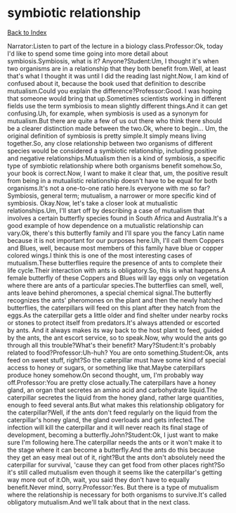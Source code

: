 # symbiotic relationship 
[Back to Index](https://github.com/windows10010/tpoExtractor/blog/master/README.md)

Narrator:Listen to part of the lecture in a biology class.Professor:Ok, today I'd like to spend some time going into more detail about symbiosis.Symbiosis, what is it? Anyone?Student:Um, I thought it's when two organisms are in a relationship that they both benefit from.Well, at least that's what I thought it was until I did the reading last night.Now, I am kind of confused about it, because the book used that definition to describe mutualism.Could you explain the difference?Professor:Good. I was hoping that someone would bring that up.Sometimes scientists working in different fields use the term symbiosis to mean slightly different things.And it can get confusing.Uh, for example, when symbiosis is used as a synonym for mutualism.But there are quite a few of us out there who think there should be a clearer distinction made between the two.Ok, where to begin... Um, the original definition of symbiosis is pretty simple.It simply means living together.So, any close relationship between two organisms of different species would be considered a symbiotic relationship, including positive and negative relationships.Mutualism then is a kind of symbiosis, a specific type of symbiotic relationship where both organisms benefit somehow.So, your book is correct.Now, I want to make it clear that, um, the positive result from being in a mutualistic relationship doesn't have to be equal for both organisms.It's not a one-to-one ratio here.Is everyone with me so far?Symbiosis, general term; mutualism, a narrower or more specific kind of symbiosis. Okay.Now, let's take a closer look at mutualistic relationships.Um, I'll start off by describing a case of mutualism that involves a certain butterfly species found in South Africa and Australia.It's a good example of how dependence on a mutualistic relationship can vary.Ok, there's this butterfly family and I'll spare you the fancy Latin name because it is not important for our purposes here.Uh, I'll call them Coppers and Blues, well, because most members of this family have blue or copper colored wings.I think this is one of the most interesting cases of mutualism.These butterflies require the presence of ants to complete their life cycle.Their interaction with ants is obligatory.So, this is what happens.A female butterfly of these Coppers and Blues will lay eggs only on vegetation where there are ants of a particular species.The butterflies can smell, well, ants leave behind pheromones, a special chemical signal.The butterfly recognizes the ants' pheromones on the plant and then the newly hatched butterflies, the caterpillars will feed on this plant after they hatch from the eggs.As the caterpillar gets a little older and find shelter under nearby rocks or stones to protect itself from predators.It's always attended or escorted by ants. And it always makes its way back to the host plant to feed, guided by the ants, the ant escort service, so to speak.Now, why would the ants go through all this trouble?What's their benefit? Mary?Student:It's probably related to food?Professor:Uh-huh? You are onto something.Student:Ok, ants feed on sweet stuff, right?So the caterpillar must have some kind of special access to honey or sugars, or something like that.Maybe caterpillars produce honey somehow.On second thought, um, I'm probably way off.Professor:You are pretty close actually.The caterpillars have a honey gland, an organ that secretes an amino acid and carbohydrate liquid.The caterpillar secretes the liquid from the honey gland, rather large quantities, enough to feed several ants.But what makes this relationship obligatory for the caterpillar?Well, if the ants don't feed regularly on the liquid from the caterpillar's honey gland, the gland overloads and gets infected.The infection will kill the caterpillar and it will never reach its final stage of development, becoming a butterfly.John?Student:Ok, I just want to make sure I'm following here.The caterpillar needs the ants or it won't make it to the stage where it can become a butterfly.And the ants do this because they get an easy meal out of it, right?But the ants don't absolutely need the caterpillar for survival, 'cause they can get food from other places right?So it's still called mutualism even though it seems like the caterpillar's getting way more out of it.Oh, wait, you said they don't have to equally benefit.Never mind, sorry.Professor:Yes. But there is a type of mutualism where the relationship is necessary for both organisms to survive.It's called obligatory mutualism.And we'll talk about that in the next class. 
